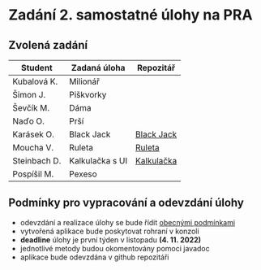 # Zadání 2. samostatné úlohy na PRA

## Zvolená zadání
| Student      | Zadaná úloha    | Repozitář       |
|--------------|-----------------|-----------------|
| Kubalová K.  | Milionář        |                 |
| Šimon J.     | Piškvorky       |                 |
| Ševčík M.    | Dáma            |                 |
| Naďo O.      | Prší            |                 |
| Karásek O.   | Black Jack      | [Black Jack](https://github.com/Karasmore/blackjack_4.11)                |
| Moucha V.    | Ruleta          | [Ruleta](https://l.messenger.com/l.php?u=https%3A%2F%2Fgithub.com%2Fvasad123%2FRuleta_final&h=AT2WeD2zRPzHHH7yjnW3sn7yDArCK8ZSnssSTcCO8XyVwvt_n5KLB1nuG5suqdyi5XCGusVYrqMJldkvixwftAKbgSsXr0PBfWNREwe3lTOojG0N76qzyueIrE_oqw)                |
| Steinbach D. | Kalkulačka s UI | [Kalkulačka](https://github.com/Ste1nbach/Kalkulacka_s_UI)              |
| Pospíšil M.  | Pexeso          |                 |


## Podmínky pro vypracování a odevzdání úlohy
- odevzdání a realizace úlohy se bude řídit [obecnými podmínkami](https://github.com/LukasMazl/SPSMB-PRO-2022/blob/main/Praxe/README.md)
- vytvořená aplikace bude poskytovat rohraní v konzoli
- **deadline** úlohy je první týden v listopadu **(4. 11. 2022)**
- jednotlivé metody budou okomentovány pomoci javadoc
- aplikace bude odevzdána v github repozitáři

